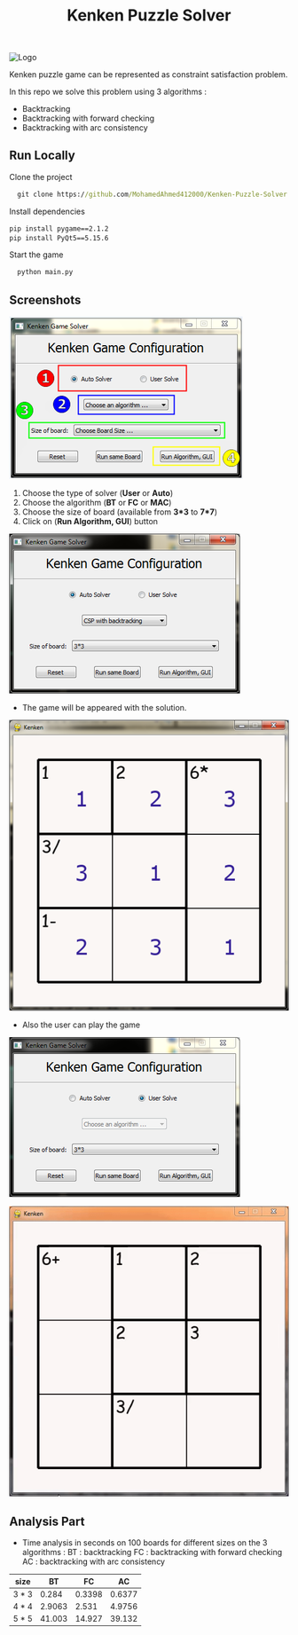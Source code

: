 
<div id="top"></div>
<h1 align="center"> Kenken Puzzle Solver </h1>
<br />
</div>

![Logo](https://www.kenkenpuzzle.com/assets/KenKenLogoWidget-6f7dd72e3c8009351c43275ba8752058.png)

Kenken puzzle game can be represented as constraint satisfaction problem.

In this repo we solve this problem using 3 algorithms :

 - Backtracking
 - Backtracking with forward checking
 - Backtracking with arc consistency

## Run Locally

Clone the project

```cmd
  git clone https://github.com/MohamedAhmed412000/Kenken-Puzzle-Solver
```

Install dependencies

```cmd
pip install pygame==2.1.2
pip install PyQt5==5.15.6
```

Start the game
```cmd
  python main.py
```

## Screenshots

![configurations](images/1.PNG)

1. Choose the type of solver (**User** or **Auto**)
2. Choose the algorithm (**BT** or **FC** or **MAC**)
3. Choose the size of board (available from **3\*3** to **7\*7**)
4. Click on (**Run Algorithm, GUI**) button

![App Screenshot](images/2.PNG)

- The game will be appeared with the solution.
	
![App Screenshot](images/3.PNG)

- Also the user can play the game

![App Screenshot](images/4.PNG)

![App Screenshot](images/game.gif)

## Analysis Part

- Time analysis in seconds on 100 boards for different sizes on the 3 algorithms :
BT : backtracking
FC : backtracking with forward checking
AC : backtracking with arc consistency

| size  |   BT   |   FC   |   AC   |
| ----- | ------ | ------ | ------ |
| 3 * 3 | 0.284  | 0.3398 | 0.6377 |
| 4 * 4 | 2.9063 | 2.531  | 4.9756 |
| 5 * 5 | 41.003 | 14.927 | 39.132 |
